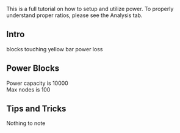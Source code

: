This is a full tutorial on how to setup and utilize power. To properly understand proper ratios, please see the Analysis tab. 

## Intro
blocks touching
yellow bar
power loss

## Power Blocks
Power capacity is 10000  
Max nodes is 100  

## Tips and Tricks
Nothing to note  



